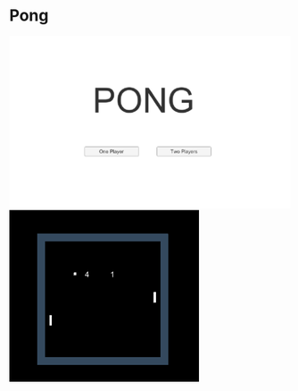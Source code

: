# Pong
![Pong](https://github.com/ethangmt/Pong/blob/master/screen_shot_1.png)
![](https://github.com/ethangmt/Pong/blob/master/screen_shot_2.png)
